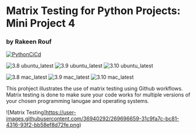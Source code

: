 # Matrix Testing for Python Projects: Mini Project 4
### by Rakeen Rouf

[![PythonCiCd](https://github.com/nogibjj/rmr_62_matrix_testing/actions/workflows/python_ci_cd.yml/badge.svg)](https://github.com/nogibjj/rmr_62_matrix_testing/actions/workflows/python_ci_cd.yml)

![3.8 ubuntu_latest](https://byob.yarr.is/nogibjj/rmr_62_matrix_testing/ubuntu_latest_Python_3_7)
![3.9 ubuntu_latest](https://byob.yarr.is/nogibjj/rmr_62_matrix_testing/ubuntu_latest_Python_3_8)
![3.10 ubuntu_latest](https://byob.yarr.is/nogibjj/rmr_62_matrix_testing/ubuntu_latest_Python_3_9)

![3.8 mac_latest](https://byob.yarr.is/nogibjj/rmr_62_matrix_testing/ubuntu_18_04_Python_3_7)
![3.9 mac_latest](https://byob.yarr.is/nogibjj/rmr_62_matrix_testing/ubuntu_18_04_Python_3_8)
![3.10 mac_latest](https://byob.yarr.is/nogibjj/rmr_62_matrix_testing/ubuntu_18_04_Python_3_9)

This prohject illustrates the use of matrix testing using Github workflows. Matrix testing is done to make sure your code works for multiple versions of your chosen programming lanugae and operating systems.

![Matrix Testing]https://user-images.githubusercontent.com/36940292/269696659-31c9fa7c-bc81-4316-93f2-bb58ef8d72fe.png)